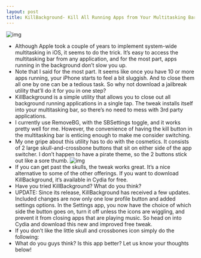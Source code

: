 ```yaml
---
layout: post
title: KillBackground- Kill All Running Apps from Your Multitasking Bar
---
```

![img](http://media.idownloadblog.com/wp-content/uploads/2011/08/Photo-Aug-06-12-28-26-PM-e1312652137322.png)
* Although Apple took a couple of years to implement system-wide multitasking in iOS, it seems to do the trick. It’s easy to access the multitasking bar from any application, and for the most part, apps running in the background don’t slow you up.
* Note that I said for the most part. It seems like once you have 10 or more apps running, your iPhone starts to feel a bit sluggish. And to close them all one by one can be a tedious task. So why not download a jailbreak utility that’ll do it for you in one step?
* KillBackground is a simple utility that allows you to close out all background running applications in a single tap. The tweak installs itself into your multitasking bar, so there’s no need to mess with 3rd party applications.
* I currently use RemoveBG, with the SBSettings toggle, and it works pretty well for me. However, the convenience of having the kill button in the multitasking bar is enticing enough to make me consider switching.
* My one gripe about this utility has to do with the cosmetics. It consists of 2 large skull-and-crossbone buttons that sit on either side of the app switcher. I don’t happen to have a pirate theme, so the 2 buttons stick out like a sore thumb.
![img](http://media.idownloadblog.com/wp-content/uploads/2011/08/Photo-Aug-06-12-28-30-PM-e1312652223532.png)
* If you can get past the skulls, the tweak works great. It’s a nice alternative to some of the other offerings. If you want to download KillBackground, it’s available in Cydia for free.
* Have you tried KillBackground? What do you think?
* UPDATE: Since its release, KillBackground has received a few updates. Included changes are now only one low profile button and added settings options. In the Settings app, you now have the choice of which side the button goes on, turn it off unless the icons are wiggling, and prevent it from closing apps that are playing music. So head on into Cydia and download this new and improved free tweak.
* If you don’t like the little skull and crossbones icon simply do the following:
* What do you guys think? Is this app better? Let us know your thoughts below!

